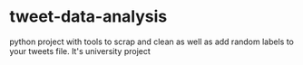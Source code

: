 # tweet-data-analysis
python project with tools to scrap and clean as well as add random labels to your tweets file. It's university project
